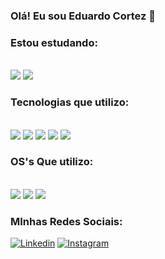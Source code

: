 ### Olá! Eu sou Eduardo Cortez 🤙


### Estou estudando: 

<div style="display: inline_block"></br>
    <img aling="center" src="https://img.shields.io/badge/docker-%230db7ed.svg?style=for-the-badge&logo=docker&logoColor=white" />
    <img aling="center" src="https://img.shields.io/badge/MySQL-005C84?style=for-the-badge&logo=mysql&logoColor=white" />        
</div>


### Tecnologias que utilizo: 

<div style="display: inline_block"></br>
    <img aling="center" src="https://img.shields.io/badge/HTML5-E34F26?style=for-the-badge&logo=html5&logoColor=white" />
    <img aling="center" src="https://img.shields.io/badge/CSS3-1572B6?style=for-the-badge&logo=css3&logoColor=whit" />
    <img aling="center" src="https://img.shields.io/badge/JavaScript-F7DF1E?style=for-the-badge&logo=javascript&logoColor=black" />   
    <img aling="center" src="https://img.shields.io/badge/Ubuntu-E95420?style=for-the-badge&logo=ubuntu&logoColor=white" />   
    <img aling="center" src="https://img.shields.io/badge/Windows-0078D6?style=for-the-badge&logo=windows&logoColor=white" />         
</div>

### OS's Que utilizo:

<div style="display: inline_block"></br>
    <img aling="center" src="https://img.shields.io/badge/Ubuntu-E95420?style=for-the-badge&logo=ubuntu&logoColor=white" />   
    <img aling="center" src="https://img.shields.io/badge/Windows-0078D6?style=for-the-badge&logo=windows&logoColor=white" />
     <img aling="center" src="https://img.shields.io/badge/Windows-0078D6?style=for-the-badge&logo=IOS_&logoColor=white" />
</div>


### MInhas Redes Sociais:

[![Linkedin](https://img.shields.io/badge/LinkedIn-0077B5?style=for-the-badge&logo=linkedin&logoColor=white)](https://www.linkedin.com/in/eduardocortez-ec/)
[![Instagram](https://img.shields.io/badge/Instagram-E4405F?style=for-the-badge&logo=instagram&logoColor=white)](https://www.instagram.com/duduomena1/)

